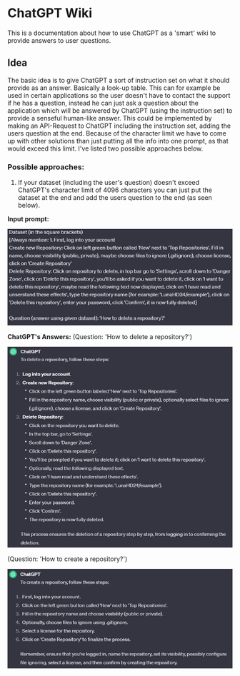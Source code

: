 # ChatGPT Wiki
This is a documentation about how to use ChatGPT as a 'smart' wiki to provide answers to user questions.

## Idea
The basic idea is to give ChatGPT a sort of instruction set on what it should provide as an answer. Basically a look-up table. This can for example be used in certain applications so the user doesn't have to contact the support if he has a question, instead he can just ask a question about the application which will be answered by ChatGPT (using the instruction set) to provide a senseful human-like answer. This could be implemented by making an API-Request to ChatGPT including the instruction set, adding the users question at the end.
Because of the character limit we have to come up with other solutions than just putting all the info into one prompt, as that would exceed this limit. I've listed two possible approaches below.

### Possible approaches:
1. If your dataset (including the user's question) doesn't exceed ChatGPT's character limit of 4096 characters you can just put the dataset at the end and add the users question to the end (as seen below).

**Input prompt:**

![Screenshot of an example dataset for ChatGPT](https://github.com/LunaHD24/ChatGPT-Wiki/blob/main/ressources/dataset1.png)

**ChatGPT's Answers:**
(Question: 'How to delete a repository?')

![Screenshot of an example answer to a question from ChatGPT using a given dataset](https://github.com/LunaHD24/ChatGPT-Wiki/blob/main/ressources/datasetAnswer1.png)

(Question: 'How to create a repository?')

![Screenshot of an example answer to a question form ChatGOT using a given dataset](https://github.com/LunaHD24/ChatGPT-Wiki/blob/main/ressources/datasetAnswer2.png)

